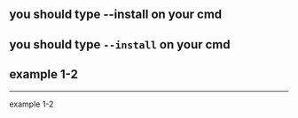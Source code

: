 
<p>
     <h2>you should type --install on your cmd</h2>
</p>

<h2> you should type <code>--install</code> on your cmd </h2>

<!doctype html>
<html>
    <head>
        <title>example 1-2</title>
    </head>
    <body>
        <H2>example 1-2</H2>
        <HR>
        example 1-2
    </body>
</html>
